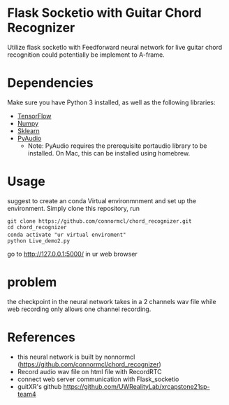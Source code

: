 
# Flask Socketio with Guitar Chord Recognizer
Utilize flask socketIo with Feedforward neural network for live guitar chord recognition could potentially be implement to A-frame. 



# Dependencies
Make sure you have Python 3 installed, as well as the following libraries:
- [TensorFlow](https://www.tensorflow.org/install/)
- [Numpy](http://www.numpy.org/)
- [Sklearn](http://scikit-learn.org/stable/)
- [PyAudio](https://people.csail.mit.edu/hubert/pyaudio/)
  * Note: PyAudio requires the prerequisite portaudio library to be installed. On Mac, this can be installed using homebrew.

# Usage

suggest to create an conda Virtual environmnment and set up the environment. 
Simply clone this repository,  run 

```
git clone https://github.com/connormcl/chord_recognizer.git
cd chord_recognizer
conda activate "ur virtual enviroment"　
python Live_demo2.py 
```

go to http://127.0.0.1:5000/ in ur web browser 

# problem 
  the checkpoint in the neural network takes in a 2 channels wav file while web recording only allows one channel recording.


# References
- this neural network is built by nonnormcl (https://github.com/connormcl/chord_recognizer)
- Record audio wav file on html file with RecordRTC 
- connect web server communication with Flask_socketio 
- guitXR's github https://github.com/UWRealityLab/xrcapstone21sp-team4
